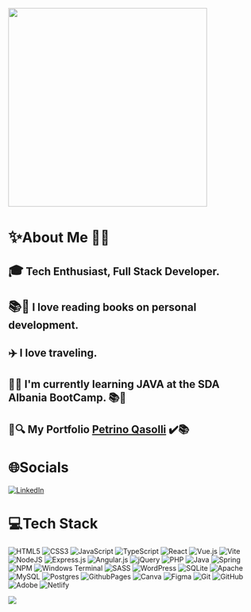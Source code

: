 
<img src="https://user-images.githubusercontent.com/74038190/212748842-9fcbad5b-6173-4175-8a61-521f3dbb7514.gif" width="400"> </a>

<h1><big>✨</big>About Me 👨‍💻 </h1>
<h2><big>🎓</big> Tech Enthusiast, Full Stack Developer.  </h2>
<h2> <big>📚👀</big> I love reading books on personal development. </h2> 
<h2>✈️ I  love traveling.</h2>
<h2>🌱🍀 I'm currently learning JAVA at the SDA Albania BootCamp. 📚🚀</h2>
<h2>💼🔍 My Portfolio <a href="https://tino-tino.netlify.app/"> Petrino Qasolli</a>  ✔️📚</h2>
<h1>🌐Socials</h1>
<a href="https://www.linkedin.com/in/petrino-qasolli-703806290/" rel="nofollow">

<img src="https://camo.githubusercontent.com/d94940866c98cb4fca5783c4e8ac95776d2f52df6bbf3d5ab9e30d76836f30ae/68747470733a2f2f696d672e736869656c64732e696f2f62616467652f4c696e6b6564496e2d2532333030373742352e7376673f6c6f676f3d6c696e6b6564696e266c6f676f436f6c6f723d7768697465" alt="LinkedIn" data-canonical-src="https://img.shields.io/badge/LinkedIn-%230077B5.svg?logo=linkedin&amp;logoColor=white" style="max-width: 100%;">
</a>

<h1>💻Tech Stack</h1>

![HTML5](https://img.shields.io/badge/html5-%23E34F26.svg?style=for-the-badge&logo=html5&logoColor=white)
![CSS3](https://img.shields.io/badge/css3-%231572B6.svg?style=for-the-badge&logo=css3&logoColor=white) 
 ![JavaScript](https://img.shields.io/badge/javascript-%23323330.svg?style=for-the-badge&logo=javascript&logoColor=%23F7DF1E) 
  ![TypeScript](https://img.shields.io/badge/typescript-%23007ACC.svg?style=for-the-badge&logo=typescript&logoColor=white) 
       ![React](https://img.shields.io/badge/react-%2320232a.svg?style=for-the-badge&logo=react&logoColor=%2361DAFB)
          ![Vue.js](https://img.shields.io/badge/vue.js-%2335495e.svg?style=for-the-badge&logo=vuedotjs&logoColor=%234FC08D)
           ![Vite](https://img.shields.io/badge/vite-%23646CFF.svg?style=for-the-badge&logo=vite&logoColor=white)
      ![NodeJS](https://img.shields.io/badge/node.js-6DA55F?style=for-the-badge&logo=node.js&logoColor=white)
    ![Express.js](https://img.shields.io/badge/express.js-%23404d59.svg?style=for-the-badge&logo=express&logoColor=%2361DAFB) 
   ![Angular.js](https://img.shields.io/badge/angular.js-%23E23237.svg?style=for-the-badge&logo=angularjs&logoColor=white)
    ![jQuery](https://img.shields.io/badge/jquery-%230769AD.svg?style=for-the-badge&logo=jquery&logoColor=white)
 ![PHP](https://img.shields.io/badge/php-%23777BB4.svg?style=for-the-badge&logo=php&logoColor=white)
 ![Java](https://img.shields.io/badge/java-%23ED8B00.svg?style=for-the-badge&logo=openjdk&logoColor=white) 
 ![Spring](https://img.shields.io/badge/spring-%236DB33F.svg?style=for-the-badge&logo=spring&logoColor=white)
![NPM](https://img.shields.io/badge/NPM-%23CB3837.svg?style=for-the-badge&logo=npm&logoColor=white)
  ![Windows Terminal](https://img.shields.io/badge/Windows%20Terminal-%234D4D4D.svg?style=for-the-badge&logo=windows-terminal&logoColor=white)
 ![SASS](https://img.shields.io/badge/SASS-hotpink.svg?style=for-the-badge&logo=SASS&logoColor=white)
 ![WordPress](https://img.shields.io/badge/WordPress-%23117AC9.svg?style=for-the-badge&logo=WordPress&logoColor=white)
 ![SQLite](https://img.shields.io/badge/sqlite-%2307405e.svg?style=for-the-badge&logo=sqlite&logoColor=white)
![Apache](https://img.shields.io/badge/apache-%23D42029.svg?style=for-the-badge&logo=apache&logoColor=white) 
 ![MySQL](https://img.shields.io/badge/mysql-4479A1.svg?style=for-the-badge&logo=mysql&logoColor=white) 
 ![Postgres](https://img.shields.io/badge/postgres-%23316192.svg?style=for-the-badge&logo=postgresql&logoColor=white) 
   ![GithubPages](https://img.shields.io/badge/github%20pages-121013?style=for-the-badge&logo=github&logoColor=white) 
 ![Canva](https://img.shields.io/badge/Canva-%2300C4CC.svg?style=for-the-badge&logo=Canva&logoColor=white) 
 ![Figma](https://img.shields.io/badge/figma-%23F24E1E.svg?style=for-the-badge&logo=figma&logoColor=white)
 ![Git](https://img.shields.io/badge/git-%23F05033.svg?style=for-the-badge&logo=git&logoColor=white) 
  ![GitHub](https://img.shields.io/badge/github-%23121011.svg?style=for-the-badge&logo=github&logoColor=white) 
![Adobe](https://img.shields.io/badge/adobe-%23FF0000.svg?style=for-the-badge&logo=adobe&logoColor=white) 
 ![Netlify](https://img.shields.io/badge/netlify-%23000000.svg?style=for-the-badge&logo=netlify&logoColor=#00C7B7) 

[![](https://visitcount.itsvg.in/api?id=petrinotino&icon=0&color=0)](https://visitcount.itsvg.in)



